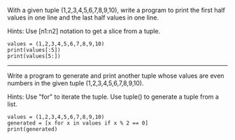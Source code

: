 With a given tuple (1,2,3,4,5,6,7,8,9,10), write a program to print the first half values in one line and the last half values in one line.

Hints:
Use [n1:n2] notation to get a slice from a tuple.

```
values = (1,2,3,4,5,6,7,8,9,10)
print(values[:5])
print(values[5:])
```
---

Write a program to generate and print another tuple whose values are even numbers in the given tuple (1,2,3,4,5,6,7,8,9,10).

Hints:
Use "for" to iterate the tuple. Use tuple() to generate a tuple from a list.

```
values = (1,2,3,4,5,6,7,8,9,10)
generated = [x for x in values if x % 2 == 0]
print(generated)

```
